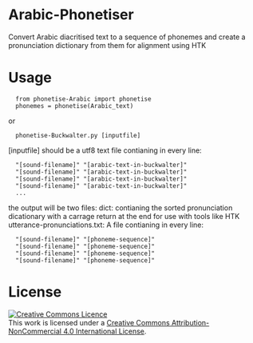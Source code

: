 # Arabic-Phonetiser
Convert Arabic diacritised text to a sequence of phonemes and create a pronunciation dictionary from them for alignment using HTK

# Usage
      from phonetise-Arabic import phonetise
      phonemes = phonetise(Arabic_text)
      
or
      
      phonetise-Buckwalter.py [inputfile]

[inputfile] should be a utf8 text file contianing in every line:

      "[sound-filename]" "[arabic-text-in-buckwalter]"
      "[sound-filename]" "[arabic-text-in-buckwalter]"
      "[sound-filename]" "[arabic-text-in-buckwalter]"
      "[sound-filename]" "[arabic-text-in-buckwalter]"
      ...
the output will be two files:
dict: contianing the sorted pronunciation dicationary with a carrage return at the end for use with tools like HTK
utterance-pronunciations.txt: A file contianing in every line:

      "[sound-filename]" "[phoneme-sequence]"
      "[sound-filename]" "[phoneme-sequence]"
      "[sound-filename]" "[phoneme-sequence]"
      "[sound-filename]" "[phoneme-sequence]"
# License

<a rel="license" href="http://creativecommons.org/licenses/by-nc/4.0/"><img alt="Creative Commons Licence" style="border-width:0" src="https://i.creativecommons.org/l/by-nc/4.0/88x31.png" /></a><br />This work is licensed under a <a rel="license" href="http://creativecommons.org/licenses/by-nc/4.0/">Creative Commons Attribution-NonCommercial 4.0 International License</a>.
